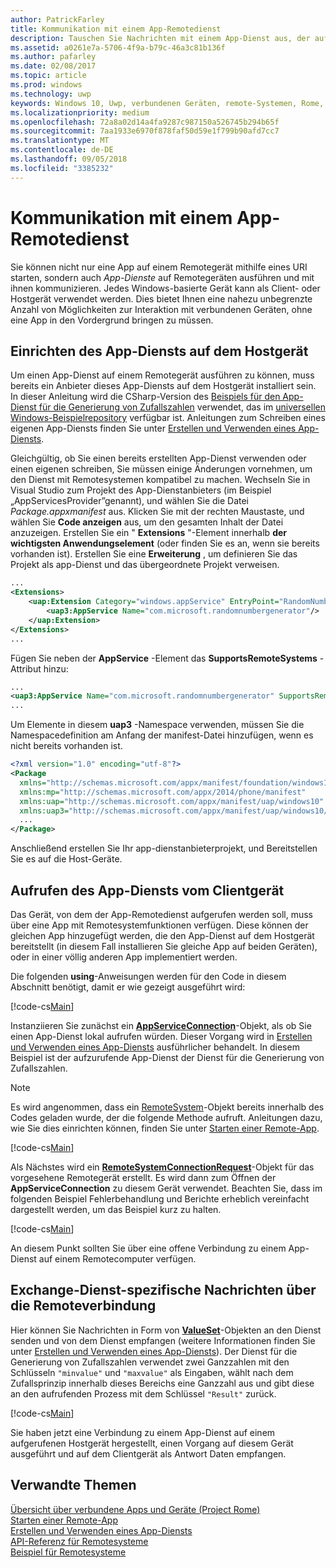 ```yaml
---
author: PatrickFarley
title: Kommunikation mit einem App-Remotedienst
description: Tauschen Sie Nachrichten mit einem App-Dienst aus, der auf einem Remotegerät mit Project Rome ausgeführt wird.
ms.assetid: a0261e7a-5706-4f9a-b79c-46a3c81b136f
ms.author: pafarley
ms.date: 02/08/2017
ms.topic: article
ms.prod: windows
ms.technology: uwp
keywords: Windows 10, Uwp, verbundenen Geräten, remote-Systemen, Rome, Projekt "ROME", Hintergrundaufgabe, app-Dienst
ms.localizationpriority: medium
ms.openlocfilehash: 72a8a02d14a4fa9287c987150a526745b294b65f
ms.sourcegitcommit: 7aa1933e6970f878faf50d59e1f799b90afd7cc7
ms.translationtype: MT
ms.contentlocale: de-DE
ms.lasthandoff: 09/05/2018
ms.locfileid: "3385232"
---
```

# <a name="communicate-with-a-remote-app-service"></a>Kommunikation mit einem App-Remotedienst

Sie können nicht nur eine App auf einem Remotegerät mithilfe eines URI starten, sondern auch *App-Dienste* auf Remotegeräten ausführen und mit ihnen kommunizieren. Jedes Windows-basierte Gerät kann als Client- oder Hostgerät verwendet werden. Dies bietet Ihnen eine nahezu unbegrenzte Anzahl von Möglichkeiten zur Interaktion mit verbundenen Geräten, ohne eine App in den Vordergrund bringen zu müssen.

## <a name="set-up-the-app-service-on-the-host-device"></a>Einrichten des App-Diensts auf dem Hostgerät
Um einen App-Dienst auf einem Remotegerät ausführen zu können, muss bereits ein Anbieter dieses App-Diensts auf dem Hostgerät installiert sein. In dieser Anleitung wird die CSharp-Version des [Beispiels für den App-Dienst für die Generierung von Zufallszahlen](https://github.com/Microsoft/Windows-universal-samples/tree/master/Samples/AppServices) verwendet, das im [universellen Windows-Beispielrepository](https://github.com/Microsoft/Windows-universal-samples/tree/master/Samples/AppServices) verfügbar ist. Anleitungen zum Schreiben eines eigenen App-Diensts finden Sie unter [Erstellen und Verwenden eines App-Diensts](how-to-create-and-consume-an-app-service.md).

Gleichgültig, ob Sie einen bereits erstellten App-Dienst verwenden oder einen eigenen schreiben, Sie müssen einige Änderungen vornehmen, um den Dienst mit Remotesystemen kompatibel zu machen. Wechseln Sie in Visual Studio zum Projekt des App-Dienstanbieters (im Beispiel „AppServicesProvider”genannt), und wählen Sie die Datei _Package.appxmanifest_ aus. Klicken Sie mit der rechten Maustaste, und wählen Sie **Code anzeigen** aus, um den gesamten Inhalt der Datei anzuzeigen. Erstellen Sie ein " **Extensions** "-Element innerhalb **der wichtigsten Anwendungselement** (oder finden Sie es an, wenn sie bereits vorhanden ist). Erstellen Sie eine **Erweiterung** , um definieren Sie das Projekt als app-Dienst und das übergeordnete Projekt verweisen.

``` xml
...
<Extensions>
    <uap:Extension Category="windows.appService" EntryPoint="RandomNumberService.RandomNumberGeneratorTask">
        <uap3:AppService Name="com.microsoft.randomnumbergenerator"/>
    </uap:Extension>
</Extensions>
...
```

Fügen Sie neben der **AppService** -Element das **SupportsRemoteSystems** -Attribut hinzu:

``` xml
...
<uap3:AppService Name="com.microsoft.randomnumbergenerator" SupportsRemoteSystems="true"/>
...
```

Um Elemente in diesem **uap3** -Namespace verwenden, müssen Sie die Namespacedefinition am Anfang der manifest-Datei hinzufügen, wenn es nicht bereits vorhanden ist.

```xml
<?xml version="1.0" encoding="utf-8"?>
<Package
  xmlns="http://schemas.microsoft.com/appx/manifest/foundation/windows10"
  xmlns:mp="http://schemas.microsoft.com/appx/2014/phone/manifest"
  xmlns:uap="http://schemas.microsoft.com/appx/manifest/uap/windows10"
  xmlns:uap3="http://schemas.microsoft.com/appx/manifest/uap/windows10/3">
  ...
</Package>
```

Anschließend erstellen Sie Ihr app-dienstanbieterprojekt, und Bereitstellen Sie es auf die Host-Geräte.

## <a name="target-the-app-service-from-the-client-device"></a>Aufrufen des App-Diensts vom Clientgerät
Das Gerät, von dem der App-Remotedienst aufgerufen werden soll, muss über eine App mit Remotesystemfunktionen verfügen. Diese können der gleichen App hinzugefügt werden, die den App-Dienst auf dem Hostgerät bereitstellt (in diesem Fall installieren Sie gleiche App auf beiden Geräten), oder in einer völlig anderen App implementiert werden.

Die folgenden **using**-Anweisungen werden für den Code in diesem Abschnitt benötigt, damit er wie gezeigt ausgeführt wird:

[!code-cs[Main](./code/RemoteAppService/MainPage.xaml.cs#SnippetUsings)]


Instanziieren Sie zunächst ein [**AppServiceConnection**](https://msdn.microsoft.com/library/windows/apps/Windows.ApplicationModel.AppService.AppServiceConnection)-Objekt, als ob Sie einen App-Dienst lokal aufrufen würden. Dieser Vorgang wird in [Erstellen und Verwenden eines App-Diensts](how-to-create-and-consume-an-app-service.md) ausführlicher behandelt. In diesem Beispiel ist der aufzurufende App-Dienst der Dienst für die Generierung von Zufallszahlen.

> [!NOTE]
> Es wird angenommen, dass ein [RemoteSystem](https://msdn.microsoft.com/library/windows/apps/Windows.System.RemoteSystems.RemoteSystem)-Objekt bereits innerhalb des Codes geladen wurde, der die folgende Methode aufruft. Anleitungen dazu, wie Sie dies einrichten können, finden Sie unter [Starten einer Remote-App](launch-a-remote-app.md).

[!code-cs[Main](./code/RemoteAppService/MainPage.xaml.cs#SnippetAppService)]

Als Nächstes wird ein [**RemoteSystemConnectionRequest**](https://msdn.microsoft.com/library/windows/apps/Windows.System.RemoteSystems.RemoteSystemConnectionRequest)-Objekt für das vorgesehene Remotegerät erstellt. Es wird dann zum Öffnen der **AppServiceConnection** zu diesem Gerät verwendet. Beachten Sie, dass im folgenden Beispiel Fehlerbehandlung und Berichte erheblich vereinfacht dargestellt werden, um das Beispiel kurz zu halten.

[!code-cs[Main](./code/RemoteAppService/MainPage.xaml.cs#SnippetRemoteConnection)]

An diesem Punkt sollten Sie über eine offene Verbindung zu einem App-Dienst auf einem Remotecomputer verfügen.

## <a name="exchange-service-specific-messages-over-the-remote-connection"></a>Exchange-Dienst-spezifische Nachrichten über die Remoteverbindung

Hier können Sie Nachrichten in Form von [**ValueSet**](https://msdn.microsoft.com/library/windows/apps/windows.foundation.collections.valueset)-Objekten an den Dienst senden und von dem Dienst empfangen (weitere Informationen finden Sie unter [Erstellen und Verwenden eines App-Diensts](how-to-create-and-consume-an-app-service.md)). Der Dienst für die Generierung von Zufallszahlen verwendet zwei Ganzzahlen mit den Schlüsseln `"minvalue"` und `"maxvalue"` als Eingaben, wählt nach dem Zufallsprinzip innerhalb dieses Bereichs eine Ganzzahl aus und gibt diese an den aufrufenden Prozess mit dem Schlüssel `"Result"` zurück.

[!code-cs[Main](./code/RemoteAppService/MainPage.xaml.cs#SnippetSendMessage)]

Sie haben jetzt eine Verbindung zu einem App-Dienst auf einem aufgerufenen Hostgerät hergestellt, einen Vorgang auf diesem Gerät ausgeführt und auf dem Clientgerät als Antwort Daten empfangen.

## <a name="related-topics"></a>Verwandte Themen

[Übersicht über verbundene Apps und Geräte (Project Rome)](connected-apps-and-devices.md)  
[Starten einer Remote-App](launch-a-remote-app.md)  
[Erstellen und Verwenden eines App-Diensts](how-to-create-and-consume-an-app-service.md)  
[API-Referenz für Remotesysteme](https://msdn.microsoft.com/library/windows/apps/Windows.System.RemoteSystems)  
[Beispiel für Remotesysteme](https://github.com/Microsoft/Windows-universal-samples/tree/dev/Samples/RemoteSystems)
